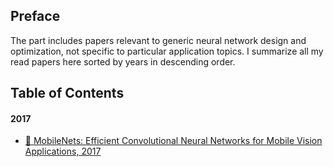 ## Preface
The part includes papers relevant to generic neural network design and optimization, not specific to particular application topics. I summarize all my read papers here sorted by years in descending order.

## Table of Contents
#### 2017
- [📑 MobileNets: Efficient Convolutional Neural Networks for Mobile Vision Applications, 2017](./MobileNet-17.md)